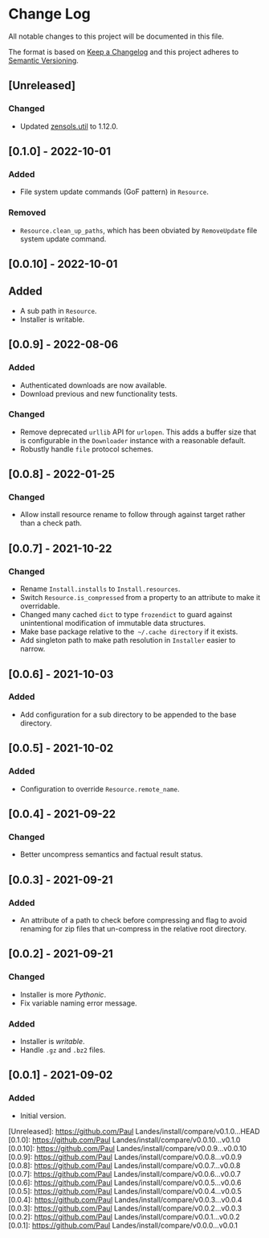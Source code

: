 # Change Log
All notable changes to this project will be documented in this file.

The format is based on [Keep a Changelog](http://keepachangelog.com/)
and this project adheres to [Semantic Versioning](http://semver.org/).


## [Unreleased]

### Changed
- Updated [zensols.util] to 1.12.0.


## [0.1.0] - 2022-10-01
### Added
- File system update commands (GoF pattern) in `Resource`.

### Removed
- `Resource.clean_up_paths`, which has been obviated by `RemoveUpdate` file
  system update command.


## [0.0.10] - 2022-10-01
## Added
- A sub path in `Resource`.
- Installer is writable.


## [0.0.9] - 2022-08-06
### Added
- Authenticated downloads are now available.
- Download previous and new functionality tests.

### Changed
- Remove deprecated `urllib` API for `urlopen`.  This adds a buffer size that
  is configurable in the `Downloader` instance with a reasonable default.
- Robustly handle `file` protocol schemes.


## [0.0.8] - 2022-01-25
### Changed
- Allow install resource rename to follow through against target rather than a
  check path.


## [0.0.7] - 2021-10-22
### Changed
- Rename `Install.installs` to `Install.resources`.
- Switch `Resource.is_compressed` from a property to an attribute to make it
  overridable.
- Changed many cached `dict` to type `frozendict` to guard against
  unintentional modification of immutable data structures.
- Make base package relative to the` ~/.cache directory` if it exists.
- Add singleton path to make path resolution in `Installer` easier to narrow.


## [0.0.6] - 2021-10-03
### Added
- Add configuration for a sub directory to be appended to the base directory.


## [0.0.5] - 2021-10-02
### Added
- Configuration to override `Resource.remote_name`.


## [0.0.4] - 2021-09-22
### Changed
- Better uncompress semantics and factual result status.


## [0.0.3] - 2021-09-21
### Added
- An attribute of a path to check before compressing and flag to avoid renaming
  for zip files that un-compress in the relative root directory.


## [0.0.2] - 2021-09-21
### Changed
- Installer is more *Pythonic*.
- Fix variable naming error message.

### Added
- Installer is *writable*.
- Handle `.gz` and `.bz2` files.


## [0.0.1] - 2021-09-02
### Added
- Initial version.


<!-- links -->
[Unreleased]: https://github.com/Paul Landes/install/compare/v0.1.0...HEAD
[0.1.0]: https://github.com/Paul Landes/install/compare/v0.0.10...v0.1.0
[0.0.10]: https://github.com/Paul Landes/install/compare/v0.0.9...v0.0.10
[0.0.9]: https://github.com/Paul Landes/install/compare/v0.0.8...v0.0.9
[0.0.8]: https://github.com/Paul Landes/install/compare/v0.0.7...v0.0.8
[0.0.7]: https://github.com/Paul Landes/install/compare/v0.0.6...v0.0.7
[0.0.6]: https://github.com/Paul Landes/install/compare/v0.0.5...v0.0.6
[0.0.5]: https://github.com/Paul Landes/install/compare/v0.0.4...v0.0.5
[0.0.4]: https://github.com/Paul Landes/install/compare/v0.0.3...v0.0.4
[0.0.3]: https://github.com/Paul Landes/install/compare/v0.0.2...v0.0.3
[0.0.2]: https://github.com/Paul Landes/install/compare/v0.0.1...v0.0.2
[0.0.1]: https://github.com/Paul Landes/install/compare/v0.0.0...v0.0.1

[zensols.util]: https://github.com/plandes/util
